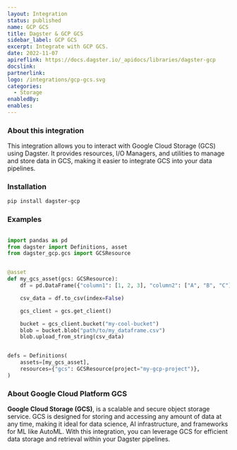 ```yaml
---
layout: Integration
status: published
name: GCP GCS
title: Dagster & GCP GCS
sidebar_label: GCP GCS
excerpt: Integrate with GCP GCS.
date: 2022-11-07
apireflink: https://docs.dagster.io/_apidocs/libraries/dagster-gcp
docslink: 
partnerlink: 
logo: /integrations/gcp-gcs.svg
categories:
  - Storage
enabledBy:
enables:
---
```


### About this integration

This integration allows you to interact with Google Cloud Storage (GCS) using Dagster. It provides resources, I/O Managers, and utilities to manage and store data in GCS, making it easier to integrate GCS into your data pipelines.

### Installation

```bash
pip install dagster-gcp
```

### Examples

```python

import pandas as pd
from dagster import Definitions, asset
from dagster_gcp.gcs import GCSResource


@asset
def my_gcs_asset(gcs: GCSResource):
    df = pd.DataFrame({"column1": [1, 2, 3], "column2": ["A", "B", "C"]})

    csv_data = df.to_csv(index=False)

    gcs_client = gcs.get_client()

    bucket = gcs_client.bucket("my-cool-bucket")
    blob = bucket.blob("path/to/my_dataframe.csv")
    blob.upload_from_string(csv_data)


defs = Definitions(
    assets=[my_gcs_asset],
    resources={"gcs": GCSResource(project="my-gcp-project")},
)
```

### About Google Cloud Platform GCS

**Google Cloud Storage (GCS)**, is a scalable and secure object storage service. GCS is designed for storing and accessing any amount of data at any time, making it ideal for data science, AI infrastructure, and frameworks for ML like AutoML. With this integration, you can leverage GCS for efficient data storage and retrieval within your Dagster pipelines.
